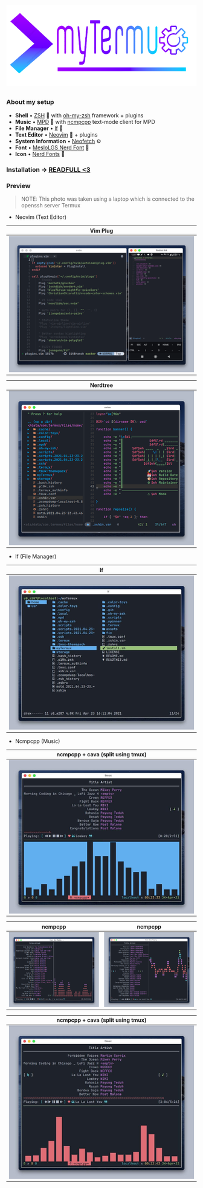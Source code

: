 <p align="center">
  <a name="top" href="#octocat-hi-there-thanks-for-visiting-">
     <img alt="myTermux Banner" height="60%" width="100%" src="/assets/images/banner/banner2.png"/>
  </a>
</p> <img alt="" align="right" src="https://badges.pufler.dev/visits/xshin404/myTermux?style=flat-square&label=Visits&color=fa74b2&logo=GitHub&logoColor=white&labelColor=373e4d"/> <img alt="" align="right" src="https://img.shields.io/github/repo-size/xshin404/myTermux?style=flat-square&label=Size&color=fa74b2&labelColor=373e4d"/>

##

### About my setup

- **Shell**                        • [ZSH](https://wiki.archlinux.org/index.php/zsh) :shell: with [oh-my-zsh](https://github.com/ohmyzsh/ohmyzsh) framework + plugins
- **Music**                        • [MPD](https://wiki.archlinux.org/index.php/Music_Player_Daemon) :musical_note: with [ncmpcpp](https://wiki.archlinux.org/index.php/ncmpcpp) text-mode client for MPD
- **File Manager**                 • [lf](https://github.com/gokcehan/lf) :bookmark:
- **Text Editor**                  • [Neovim](https://neovim.io) :ledger: + plugins
- **System Information**           • [Neofetch](https://github.com/dylanaraps/neofetch/wiki) :gear:
- **Font**                         • [MesloLGS Nerd Font](https://github.com/romkatv/dotfiles-public/blob/master/.local/share/fonts/NerdFonts/) :doughnut:
- **Icon**                         • [Nerd Fonts](https://www.nerdfonts.com/cheat-sheet) :rocket:

### Installation -> [READFULL <3](https://github.com/xshin404/myTermux/blob/master/READFULL.md)

### Preview

  > NOTE:
  > This photo was taken using a laptop which is connected to the openssh server Termux

  - Neovim (Text Editor)

  |Vim Plug|
  |--|
  |![Image](/assets/images/preview/vimplug.png)|

  |Nerdtree|
  |--|
  |![Image](/assets/images/preview/nerdtree.png)|

  - lf (File Manager)

  |lf|
  |--|
  |![Image](/assets/images/preview/lf.png)|

  - Ncmpcpp (Music)

  |ncmpcpp + cava (split using tmux)|
  |--|
  |![Image](/assets/images/preview/ncmcava2.png)|
  
  |ncmpcpp|ncmpcpp
  |--|--|
  |![Image](/assets/images/preview/ncmpcpp1.png)|![Image](/assets/images/preview/ncmpcpp2.png)|

  |ncmpcpp + cava (split using tmux)|
  |--|
  |![Image](/assets/images/preview/ncmcava1.png)|

